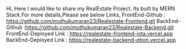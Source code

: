 Hi,
    Here I would like to share my RealEstate Project.
    Its built by MERN Stack.For more details,Please see below Links,
    FrontEnd-Github : https://github.com/muthukumaran23/Realestate-Frontend.git
    BackEnd-Github  :https://github.com/muthukumaran23/Realestate-Backend.git
    FrontEnd-Deployed Link : https://realestate-frontend-iota.vercel.app
    BackEnd-Deployed Link : https://realestate-backend-ebon.vercel.app
